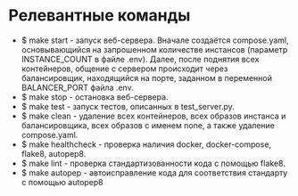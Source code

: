 # Релевантные команды

* $ make start - запуск веб-сервера. Вначале создаётся compose.yaml, основывающийся на запрошенном количестве инстансов (параметр INSTANCE_COUNT в файле .env). Далее, после поднятия всех контейнеров, общение с сервером происходит через балансировщик, находящийся на порте, заданном в переменной BALANCER_PORT файла .env.
* $ make stop - остановка веб-сервера.
* $ make test - запуск тестов, описанных в test_server.py.
* $ make clean - удаление всех контейнеров, всех образов инстанса и балансировщика, всех образов с именем none, а также удаление compose.yaml.
* $ make healthcheck - проверка наличия docker, docker-compose, flake8, autopep8.
* $ make lint - проверка стандартизованности кода с помощью flake8.
* $ make autopep - автоисправление кода для соответствия стандарту с помощью autopep8
